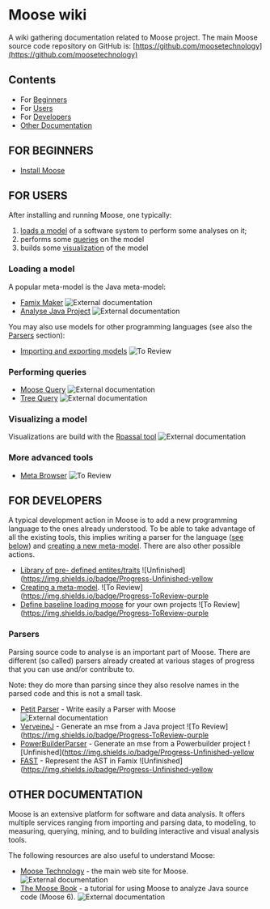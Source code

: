 # Moose wiki  <!-- omit in toc -->

A wiki gathering documentation related to Moose project.
The main Moose source code repository on GitHub is: [https://github.com/moosetechnology](https://github.com/moosetechnology)

## Contents  <!-- omit in toc -->

- For [Beginners](#For-Beginners)
- For [Users](#For-Users)
- For [Developers](#For-Developers)
- [Other Documentation](#Other-Documentation)

## FOR BEGINNERS

- [Install Moose](Beginners/InstallMoose.md)

## FOR USERS

After installing and running Moose, one typically:
1. [loads a model](#loading-a-model) of a software system to perform some analyses on it;
1. performs some [queries](#performing-queries) on the model
1. builds some [visualization](#visualizing-a-model) of the model

### Loading a model

A popular meta-model is the Java meta-model:
- [Famix Maker](https://github.com/moosetechnology/Moose-Easy)
  ![External documentation](https://img.shields.io/badge/-External%20Documentation-blue)
- [Analyse Java Project](https://fuhrmanator.github.io/2019/07/29/AnalyzingJavaWithMoose.html)
  ![External documentation](https://img.shields.io/badge/-External%20Documentation-blue)

You may also use models for other programming languages (see also the [Parsers](#Parsers) section):
- [Importing and exporting models](Users/ImportingAndExportingModels.md)
  ![To Review](https://img.shields.io/badge/Progress-ToReview-purple)

### Performing queries

- [Moose Query](https://moosequery.ferlicot.fr/)
  ![External documentation](https://img.shields.io/badge/-External%20Documentation-blue)
- [Tree Query](https://github.com/juliendelplanque/TreeQuery)
  ![External documentation](https://img.shields.io/badge/-External%20Documentation-blue)

### Visualizing a model

Visualizations are build with the [Roassal tool](https://github.com/ObjectProfile/Roassal3.git)
  ![External documentation](https://img.shields.io/badge/-External%20Documentation-blue)

### More advanced tools

- [Meta Browser](Users/metaBrowser.md)
  ![To Review](https://img.shields.io/badge/Progress-ToReview-purple)


## FOR DEVELOPERS

A typical development action in Moose is to add a new programming language to the ones already understood.
To be able to take advantage of all the existing tools, this implies writing a parser for the language ([see below](#Parsers)) and [creating a new meta-model](Developers/CreateNewMetamodel.md).
There are also other possible actions.

- [Library of pre- defined entites/traits](Developers/predefinedEntities.md)
  ![Unfinished](https://img.shields.io/badge/Progress-Unfinished-yellow
- [Creating a meta-model](Developers/CreateNewMetamodel.md).
  ![To Review](https://img.shields.io/badge/Progress-ToReview-purple
- [Define baseline loading moose](Developers/DefineBaselineLoadingMoose.md) for your own projects
  ![To Review](https://img.shields.io/badge/Progress-ToReview-purple

### Parsers

Parsing source code to analyse is an important part of Moose.
There are different (so called) parsers already created at various stages of progress that you can use and/or contribute to.

Note: they do more than parsing since they also resolve names in the parsed code and this is not a small task.

- [Petit Parser](https://github.com/moosetechnology/PetitParser) - Write easily a Parser with Moose 
  ![External documentation](https://img.shields.io/badge/-External%20Documentation-blue)
- [VerveineJ](Developers/Parsers/VerveineJ.md) - Generate an mse from a Java project
  ![To Review](https://img.shields.io/badge/Progress-ToReview-purple
- [PowerBuilderParser](Developers/Parsers/PowerBuilderParser.md) - Generate an mse from a Powerbuilder project
  ![Unfinished](https://img.shields.io/badge/Progress-Unfinished-yellow
- [FAST](Developers/Parsers/FAST.md) - Represent the AST in Famix
  ![Unfinished](https://img.shields.io/badge/Progress-Unfinished-yellow


## OTHER DOCUMENTATION

Moose is an extensive platform for software and data analysis.
It offers multiple services ranging from importing and parsing data, to modeling, to measuring, querying, mining, and to building interactive and visual analysis tools. 

The following resources are also useful to understand Moose:

- [Moose Technology](http://moosetechnology.org/) - the main web site for Moose.
  ![External documentation](https://img.shields.io/badge/-External%20Documentation-blue)
- [The Moose Book](http://themoosebook.org/) - a tutorial for using Moose to analyze Java source code (Moose 6).
  ![External documentation](https://img.shields.io/badge/-External%20Documentation-blue)
